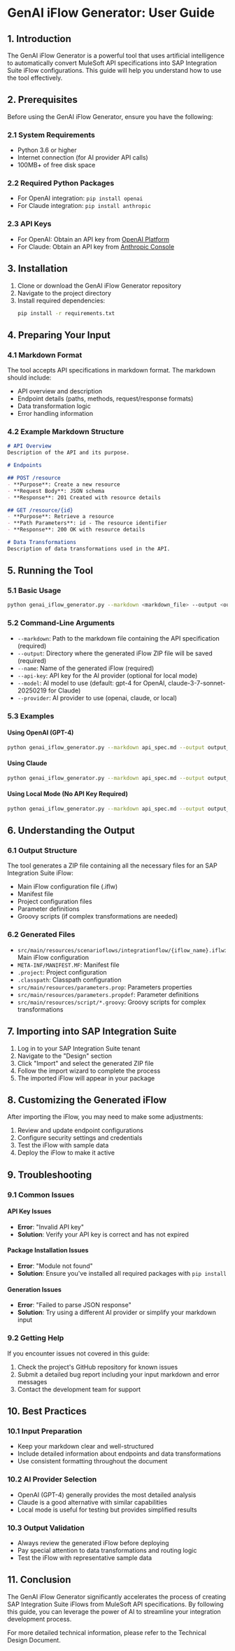 # GenAI iFlow Generator: User Guide

## 1. Introduction

The GenAI iFlow Generator is a powerful tool that uses artificial intelligence to automatically convert MuleSoft API specifications into SAP Integration Suite iFlow configurations. This guide will help you understand how to use the tool effectively.

## 2. Prerequisites

Before using the GenAI iFlow Generator, ensure you have the following:

### 2.1 System Requirements
- Python 3.6 or higher
- Internet connection (for AI provider API calls)
- 100MB+ of free disk space

### 2.2 Required Python Packages
- For OpenAI integration: `pip install openai`
- For Claude integration: `pip install anthropic`

### 2.3 API Keys
- For OpenAI: Obtain an API key from [OpenAI Platform](https://platform.openai.com/)
- For Claude: Obtain an API key from [Anthropic Console](https://console.anthropic.com/)

## 3. Installation

1. Clone or download the GenAI iFlow Generator repository
2. Navigate to the project directory
3. Install required dependencies:
   ```bash
   pip install -r requirements.txt
   ```

## 4. Preparing Your Input

### 4.1 Markdown Format
The tool accepts API specifications in markdown format. The markdown should include:
- API overview and description
- Endpoint details (paths, methods, request/response formats)
- Data transformation logic
- Error handling information

### 4.2 Example Markdown Structure
```markdown
# API Overview
Description of the API and its purpose.

# Endpoints

## POST /resource
- **Purpose**: Create a new resource
- **Request Body**: JSON schema
- **Response**: 201 Created with resource details

## GET /resource/{id}
- **Purpose**: Retrieve a resource
- **Path Parameters**: id - The resource identifier
- **Response**: 200 OK with resource details

# Data Transformations
Description of data transformations used in the API.
```

## 5. Running the Tool

### 5.1 Basic Usage
```bash
python genai_iflow_generator.py --markdown <markdown_file> --output <output_path> --name <iflow_name> --provider <provider> --api-key <api_key>
```

### 5.2 Command-Line Arguments
- `--markdown`: Path to the markdown file containing the API specification (required)
- `--output`: Directory where the generated iFlow ZIP file will be saved (required)
- `--name`: Name of the generated iFlow (required)
- `--api-key`: API key for the AI provider (optional for local mode)
- `--model`: AI model to use (default: gpt-4 for OpenAI, claude-3-7-sonnet-20250219 for Claude)
- `--provider`: AI provider to use (openai, claude, or local)

### 5.3 Examples

#### Using OpenAI (GPT-4)
```bash
python genai_iflow_generator.py --markdown api_spec.md --output output_folder --name CustomerAPI --provider openai --api-key sk-your-openai-api-key
```

#### Using Claude
```bash
python genai_iflow_generator.py --markdown api_spec.md --output output_folder --name CustomerAPI --provider claude --api-key sk-your-claude-api-key
```

#### Using Local Mode (No API Key Required)
```bash
python genai_iflow_generator.py --markdown api_spec.md --output output_folder --name CustomerAPI --provider local
```

## 6. Understanding the Output

### 6.1 Output Structure
The tool generates a ZIP file containing all the necessary files for an SAP Integration Suite iFlow:
- Main iFlow configuration file (.iflw)
- Manifest file
- Project configuration files
- Parameter definitions
- Groovy scripts (if complex transformations are needed)

### 6.2 Generated Files
- `src/main/resources/scenarioflows/integrationflow/{iflow_name}.iflw`: Main iFlow configuration
- `META-INF/MANIFEST.MF`: Manifest file
- `.project`: Project configuration
- `.classpath`: Classpath configuration
- `src/main/resources/parameters.prop`: Parameters properties
- `src/main/resources/parameters.propdef`: Parameter definitions
- `src/main/resources/script/*.groovy`: Groovy scripts for complex transformations

## 7. Importing into SAP Integration Suite

1. Log in to your SAP Integration Suite tenant
2. Navigate to the "Design" section
3. Click "Import" and select the generated ZIP file
4. Follow the import wizard to complete the process
5. The imported iFlow will appear in your package

## 8. Customizing the Generated iFlow

After importing the iFlow, you may need to make some adjustments:
1. Review and update endpoint configurations
2. Configure security settings and credentials
3. Test the iFlow with sample data
4. Deploy the iFlow to make it active

## 9. Troubleshooting

### 9.1 Common Issues

#### API Key Issues
- **Error**: "Invalid API key"
- **Solution**: Verify your API key is correct and has not expired

#### Package Installation Issues
- **Error**: "Module not found"
- **Solution**: Ensure you've installed all required packages with `pip install`

#### Generation Issues
- **Error**: "Failed to parse JSON response"
- **Solution**: Try using a different AI provider or simplify your markdown input

### 9.2 Getting Help
If you encounter issues not covered in this guide:
1. Check the project's GitHub repository for known issues
2. Submit a detailed bug report including your input markdown and error messages
3. Contact the development team for support

## 10. Best Practices

### 10.1 Input Preparation
- Keep your markdown clear and well-structured
- Include detailed information about endpoints and data transformations
- Use consistent formatting throughout the document

### 10.2 AI Provider Selection
- OpenAI (GPT-4) generally provides the most detailed analysis
- Claude is a good alternative with similar capabilities
- Local mode is useful for testing but provides simplified results

### 10.3 Output Validation
- Always review the generated iFlow before deploying
- Pay special attention to data transformations and routing logic
- Test the iFlow with representative sample data

## 11. Conclusion

The GenAI iFlow Generator significantly accelerates the process of creating SAP Integration Suite iFlows from MuleSoft API specifications. By following this guide, you can leverage the power of AI to streamline your integration development process.

For more detailed technical information, please refer to the Technical Design Document.

